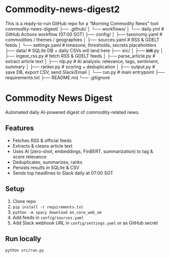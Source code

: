 # Commodity-news-digest2
This is a ready-to-run GitHub repo for a “Morning Commodity News” tool
commodity-news-digest/
├── .github/
│   └── workflows/
│       └── daily.yml          # GitHub Actions workflow (07:00 SGT)
├── config/
│   ├── taxonomy.yaml          # commodities / themes / geographies
│   ├── sources.yaml           # RSS & GDELT feeds
│   └── settings.yaml          # timezone, thresholds, secrets placeholders
├── data/                      # SQLite DB + daily CSVs will land here
├── src/
│   ├── __init__.py
│   ├── ingest_rss.py          # fetch RSS & GDELT feeds
│   ├── parse_article.py       # extract article text
│   ├── nlp.py                 # AI analysis: relevance, tags, sentiment, summary
│   ├── ranker.py              # scoring + deduplication
│   ├── output.py              # save DB, export CSV, send Slack/Email
│   └── run.py                 # main entrypoint
├── requirements.txt
├── README.md
└── .gitignore

# Commodity News Digest

Automated daily AI-powered digest of commodity-related news.

## Features
- Fetches RSS & official feeds
- Extracts & cleans article text
- Uses AI (zero-shot, embeddings, FinBERT, summarization) to tag & score relevance
- Deduplicates, summarizes, ranks
- Persists results in SQLite & CSV
- Sends top headlines to Slack daily at 07:00 SGT

## Setup
1. Clone repo
2. `pip install -r requirements.txt`
3. `python -m spacy download en_core_web_sm`
4. Add feeds in `config/sources.yaml`
5. Add Slack webhook URL in `config/settings.yaml` or as GitHub secret

## Run locally
```bash
python src/run.py
